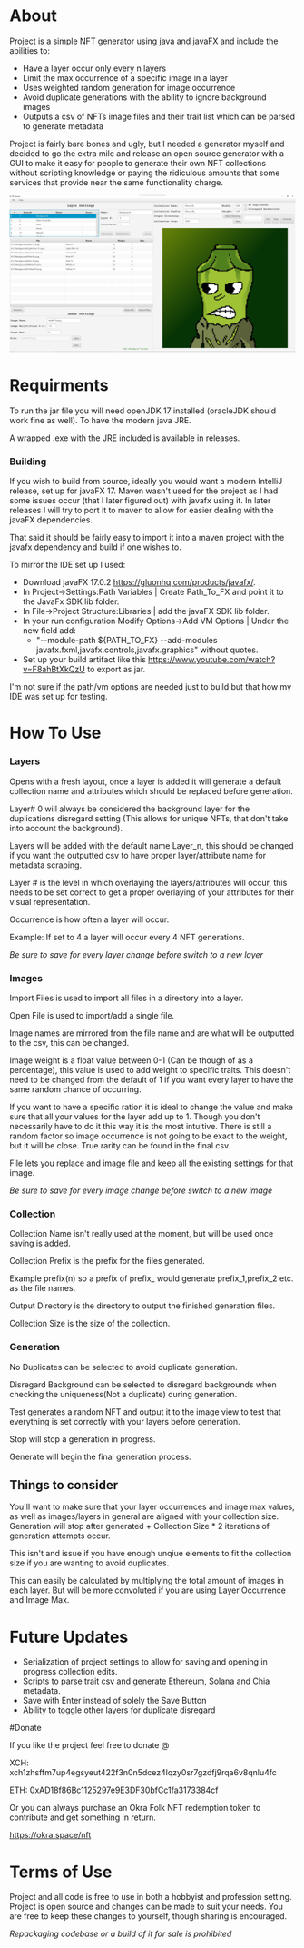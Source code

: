 # About

Project is a simple NFT generator using java and javaFX and include the abilities to:

- Have a layer occur only every n layers
- Limit the max occurrence of a specific image in a layer
- Uses weighted random generation for image occurrence
- Avoid duplicate generations with the ability to ignore background images
- Outputs a csv of NFTs image files and their trait list which can be parsed to generate metadata

Project is fairly bare bones and ugly, but I needed a generator myself and decided to go the extra mile and release an open 
source generator with a GUI to make it easy for people to generate their own NFT collections without scripting knowledge 
or paying the ridiculous amounts that some services that provide near the same functionality charge.

![Screenshot](screenshot/ss.jpeg)

# Requirments

To run the jar file you will need openJDK 17 installed (oracleJDK should work fine as well). To have the modern java JRE.

A wrapped .exe with the JRE included is available in releases.

### Building

If you wish to build from source, ideally you would want a modern IntelliJ release, set up for javaFX 17. Maven wasn't used 
for the project as I had some issues occur (that I later figured out) with javafx using it. In later releases I will
try to port it to maven to allow for easier dealing with the javaFX dependencies.

That said it should be fairly easy to import it into a maven project with the javafx dependency and build if one wishes to.

To mirror the IDE set up I used:

- Download javaFX 17.0.2  https://gluonhq.com/products/javafx/.
- In Project->Settings:Path Variables | Create Path_To_FX and point it to the JavaFx SDK lib folder.
- In File->Project Structure:Libraries | add the javaFX SDK lib folder.
- In your run configuration Modify Options->Add VM Options | Under the new field add: 
  - "--module-path ${PATH_TO_FX} --add-modules javafx.fxml,javafx.controls,javafx.graphics" without quotes.
- Set up your build artifact like this https://www.youtube.com/watch?v=F8ahBtXkQzU to export as jar.

I'm not sure if the path/vm options are needed just to build but that how my IDE was set up for testing.


# How To Use

### Layers
Opens with a fresh layout, once a layer is added it will generate a default collection name and attributes which should be
replaced before generation.

Layer# 0 will always be considered the background layer for the duplications disregard setting (This allows for unique NFTs, 
that don't take into account the background).

Layers will be added with the default name Layer_n, this should be changed if you want the outputted csv to have proper 
layer/attribute name for metadata scraping.

Layer # is the level in which overlaying the layers/attributes will occur, this needs to be set correct to get a proper 
overlaying of your attributes for their visual representation.

Occurrence is how often a layer will occur. 

Example: If set to 4 a layer will occur every 4 NFT generations.

*Be sure to save for every layer change before switch to a new layer*

### Images

Import Files is used to import all files in a directory into a layer.

Open File is used to import/add a single file.

Image names are mirrored from the file name and are what will be outputted to the csv, this can be changed.

Image weight is a float value between 0-1 (Can be though of as a percentage), this value is used to add weight to specific 
traits. This doesn't need to be changed from the default of 1 if you want every layer to have the same random chance of 
occurring.

If you want to have a specific ration it is ideal to change the value and make sure that all your values for the layer add 
up to 1. Though you don't necessarily have to do it this way it is the most intuitive. There is still a random factor so
image occurrence is not going to be exact to the weight, but it will be close. True rarity can be found in the final csv.

File lets you replace and image file and keep all the existing settings for that image.

*Be sure to save for every image change before switch to a new image*

### Collection

Collection Name isn't really used at the moment, but will be used once saving is added.

Collection Prefix is the prefix for the files generated.

Example prefix(n) so a prefix of prefix_ would generate prefix_1,prefix_2 etc. as the file names.

Output Directory is the directory to output the finished generation files.

Collection Size is the size of the collection.

### Generation

No Duplicates can be selected to avoid duplicate generation.

Disregard Background can be selected to disregard backgrounds when checking the uniqueness(Not a duplicate) during generation.

Test generates a random NFT and output it to the image view to test that everything is set correctly with your layers before 
generation.

Stop will stop a generation in progress.

Generate will begin the final generation process.

## Things to consider

You'll want to make sure that your layer occurrences and image max values, as well as images/layers in general are aligned
with your collection size. Generation will stop after generated + Collection Size * 2 iterations of generation attempts occur.

This isn't and issue if you have enough unqiue elements to fit the collection size if you are wanting to avoid duplicates.

This can easily be calculated by multiplying the total amount of images in each layer. But will be more convoluted if you
are using Layer Occurrence and Image Max.

# Future Updates

- Serialization of project settings to allow for saving and opening in progress collection edits.
- Scripts to parse trait csv and generate Ethereum, Solana and Chia metadata.
- Save with Enter instead of solely the Save Button
- Ability to toggle other layers for duplicate disregard

#Donate

If you like the project feel free to donate @

XCH: xch1zhsffm7up4egsyeut422f3n0n5dcez4lqzy0sr7gzdfj9rqa6v8qnlu4fc

ETH: 0xAD18f86Bc1125297e9E3DF30bfCc1fa3173384cf

Or you can always purchase an Okra Folk NFT redemption token to contribute and get something in return.

https://okra.space/nft



# Terms of Use

Project and all code is free to use in both a hobbyist and profession setting. Project is open source and changes can be 
made to suit your needs. You are free to keep these changes to yourself, though sharing is encouraged.

*Repackaging codebase or a build of it for sale is prohibited*






